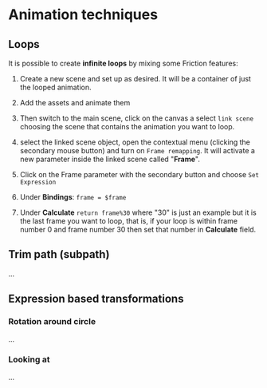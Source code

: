 # Animation techniques

## Loops

It is possible to create **infinite loops** by mixing some Friction features:

1) Create a new scene and set up as desired. It will be a container of just the looped animation.
2) Add the assets and animate them
3) Then switch to the main scene, click on the canvas a select `link scene` choosing the scene that contains the animation you want to loop.
4) select the linked scene object, open the contextual menu (clicking the secondary mouse button) and turn on `Frame remapping`. It will activate a new parameter inside the linked scene called "**Frame**".
5) Click on the Frame parameter with the secondary button and choose `Set Expression`
6) Under **Bindings**:
```frame = $frame```

7) Under **Calculate**
```return frame%30```
where "30" is just an example but it is the last frame you want to loop, that is, if your loop is within frame number 0 and frame number 30 then set that number in **Calculate** field.

## Trim path (subpath)
...

## Expression based transformations

### Rotation around circle
...

### Looking at
...
